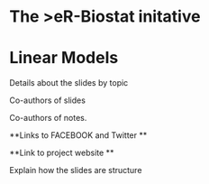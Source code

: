# The >eR-Biostat initative
# Linear Models

Details about the slides by topic

Co-authors of slides

Co-authors of notes.

**Links to FACEBOOK and Twitter **

**Link to project website **

Explain how the slides are structure
